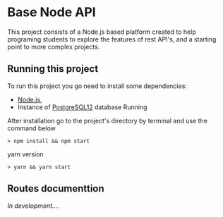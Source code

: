 # Base Node API

This project consists of a Node.js based platform created to help programing students to explore the features of rest API's, and a starting point to more complex projects.

 ## **Running this project**

 To run this project you go need to install some dependencies:
 - [Node.js](nodejs.org),
 - Instance of [PostgreSQL12](https://www.postgresql.org) database Running

  After installation go to the project's directory by terminal and use the command below

    > npm install && npm start

   yarn version

    > yarn && yarn start


 ## **Routes documenttion**
 _In development...._
